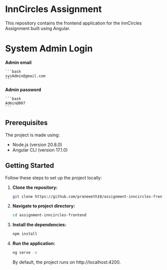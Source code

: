 # InnCircles Assignment

This repository contains the frontend application for the InnCircles Assignment built using Angular.

# System Admin Login

**Admin email**

    ```bash
    sysAdmin@gmail.com
    ```

**Admin password**

    ```bash
    Admin@007
    ```

## Prerequisites

The project is made using:

- Node.js (version 20.8.0)
- Angular CLI (version 17.1.0)

## Getting Started

Follow these steps to set up the project locally:

1. **Clone the repository:**

   ```bash
   git clone https://github.com/praneeeth18/assignment-inncircles-frontend.git

   ```

2. **Navigate to project directory:**

   ```bash
   cd assignment-inncircles-frontend

   ```

3. **Install the dependencies:**

   ```bash
   npm install

   ```

4. **Run the application:**

   ```bash
   ng serve -o
   ```

   By default, the project runs on http://localhost:4200.
